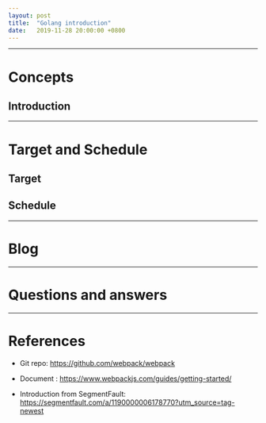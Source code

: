 ```yaml
---
layout: post
title:  "Golang introduction"
date:   2019-11-28 20:00:00 +0800
---
```


-----------------------------------------------------
# Concepts

## Introduction

-----------------------------------------------------
# Target and Schedule

## Target

## Schedule

-----------------------------------------------------
# Blog

-----------------------------------------------------
# Questions and answers


-----------------------------------------------------
# References

* Git repo: <https://github.com/webpack/webpack>

* Document : <https://www.webpackjs.com/guides/getting-started/>

* Introduction from SegmentFault: <https://segmentfault.com/a/1190000006178770?utm_source=tag-newest>